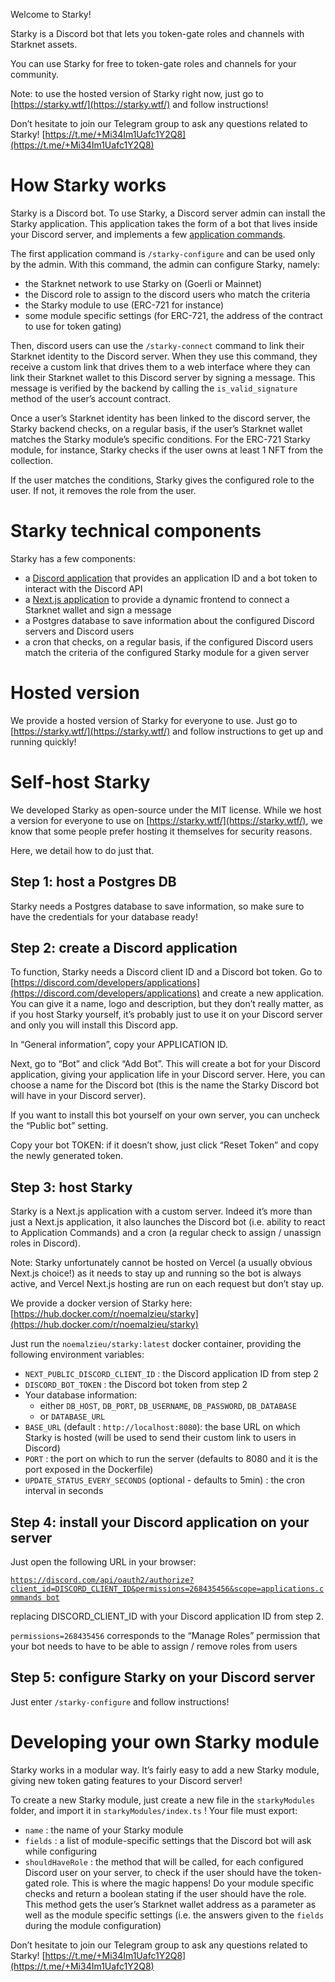 Welcome to Starky!

Starky is a Discord bot that lets you token-gate roles and channels with Starknet assets.

You can use Starky for free to token-gate roles and channels for your community.

Note: to use the hosted version of Starky right now, just go to [https://starky.wtf/](https://starky.wtf/) and follow instructions!

Don’t hesitate to join our Telegram group to ask any questions related to Starky! [https://t.me/+Mi34Im1Uafc1Y2Q8](https://t.me/+Mi34Im1Uafc1Y2Q8)

# How Starky works

Starky is a Discord bot. To use Starky, a Discord server admin can install the Starky application. This application takes the form of a bot that lives inside your Discord server, and implements a few [application commands](https://discord.com/developers/docs/interactions/application-commands).

The first application command is `/starky-configure` and can be used only by the admin. With this command, the admin can configure Starky, namely:

- the Starknet network to use Starky on (Goerli or Mainnet)
- the Discord role to assign to the discord users who match the criteria
- the Starky module to use (ERC-721 for instance)
- some module specific settings (for ERC-721, the address of the contract to use for token gating)

Then, discord users can use the `/starky-connect` command to link their Starknet identity to the Discord server. When they use this command, they receive a custom link that drives them to a web interface where they can link their Starknet wallet to this Discord server by signing a message. This message is verified by the backend by calling the `is_valid_signature` method of the user’s account contract.

Once a user’s Starknet identity has been linked to the discord server, the Starky backend checks, on a regular basis, if the user’s Starknet wallet matches the Starky module’s specific conditions. For the ERC-721 Starky module, for instance, Starky checks if the user owns at least 1 NFT from the collection.

If the user matches the conditions, Starky gives the configured role to the user. If not, it removes the role from the user.

# Starky technical components

Starky has a few components:

- a [Discord application](https://discord.com/developers/applications) that provides an application ID and a bot token to interact with the Discord API
- a [Next.js application](https://nextjs.org/) to provide a dynamic frontend to connect a Starknet wallet and sign a message
- a Postgres database to save information about the configured Discord servers and Discord users
- a cron that checks, on a regular basis, if the configured Discord users match the criteria of the configured Starky module for a given server

# Hosted version

We provide a hosted version of Starky for everyone to use. Just go to [https://starky.wtf/](https://starky.wtf/) and follow instructions to get up and running quickly!

# Self-host Starky

We developed Starky as open-source under the MIT license. While we host a version for everyone to use on [https://starky.wtf/](https://starky.wtf/), we know that some people prefer hosting it themselves for security reasons.

Here, we detail how to do just that.

## Step 1: host a Postgres DB

Starky needs a Postgres database to save information, so make sure to have the credentials for your database ready!

## Step 2: create a Discord application

To function, Starky needs a Discord client ID and a Discord bot token. Go to [https://discord.com/developers/applications](https://discord.com/developers/applications) and create a new application. You can give it a name, logo and description, but they don’t really matter, as if you host Starky yourself, it’s probably just to use it on your Discord server and only you will install this Discord app.

In “General information”, copy your APPLICATION ID.

Next, go to “Bot” and click “Add Bot”. This will create a bot for your Discord application, giving your application life in your Discord server. Here, you can choose a name for the Discord bot (this is the name the Starky Discord bot will have in your Discord server).

If you want to install this bot yourself on your own server, you can uncheck the “Public bot” setting.

Copy your bot TOKEN: if it doesn’t show, just click “Reset Token” and copy the newly generated token.

## Step 3: host Starky

Starky is a Next.js application with a custom server. Indeed it’s more than just a Next.js application, it also launches the Discord bot (i.e. ability to react to Application Commands) and a cron (a regular check to assign / unassign roles in Discord).

Note: Starky unfortunately cannot be hosted on Vercel (a usually obvious Next.js choice!) as it needs to stay up and running so the bot is always active, and Vercel Next.js hosting are run on each request but don’t stay up.

We provide a docker version of Starky here: [https://hub.docker.com/r/noemalzieu/starky](https://hub.docker.com/r/noemalzieu/starky)

Just run the `noemalzieu/starky:latest` docker container, providing the following environment variables:

- `NEXT_PUBLIC_DISCORD_CLIENT_ID` : the Discord application ID from step 2
- `DISCORD_BOT_TOKEN` : the Discord bot token from step 2
- Your database information:
    - either `DB_HOST`, `DB_PORT`, `DB_USERNAME`, `DB_PASSWORD`, `DB_DATABASE`
    - or `DATABASE_URL`
- `BASE_URL` (default : `http://localhost:8080`): the base URL on which Starky is hosted (will be used to send their custom link to users in Discord)
- `PORT` : the port on which to run the server (defaults to 8080 and it is the port exposed in the Dockerfile)
- `UPDATE_STATUS_EVERY_SECONDS` (optional - defaults to 5min) : the cron interval in seconds

## Step 4: install your Discord application on your server

Just open the following URL in your browser:

[`https://discord.com/api/oauth2/authorize?client_id=DISCORD_CLIENT_ID&permissions=268435456&scope=applications.commands bot`](https://discord.com/api/oauth2/authorize?client_id=DISCORD_CLIENT_ID&permissions=268435456&scope=applications.commands%20bot)

replacing DISCORD_CLIENT_ID with your Discord application ID from step 2.

`permissions=268435456` corresponds to the “Manage Roles” permission that your bot needs to have to be able to assign / remove roles from users

## Step 5: configure Starky on your Discord server

Just enter `/starky-configure` and follow instructions!

# Developing your own Starky module

Starky works in a modular way. It’s fairly easy to add a new Starky module, giving new token gating features to your Discord server!

To create a new Starky module, just create a new file in the `starkyModules` folder, and import it in `starkyModules/index.ts` ! Your file must export:

- `name` : the name of your Starky module
- `fields` : a list of module-specific settings that the Discord bot will ask while configuring
- `shouldHaveRole` : the method that will be called, for each configured Discord user on your server, to check if the user should have the token-gated role. This is where the magic happens! Do your module specific checks and return a boolean stating if the user should have the role. This method gets the user’s Starknet wallet address as a parameter as well as the module specific settings (i.e. the answers given to the `fields` during the module configuration)

Don’t hesitate to join our Telegram group to ask any questions related to Starky! [https://t.me/+Mi34Im1Uafc1Y2Q8](https://t.me/+Mi34Im1Uafc1Y2Q8)